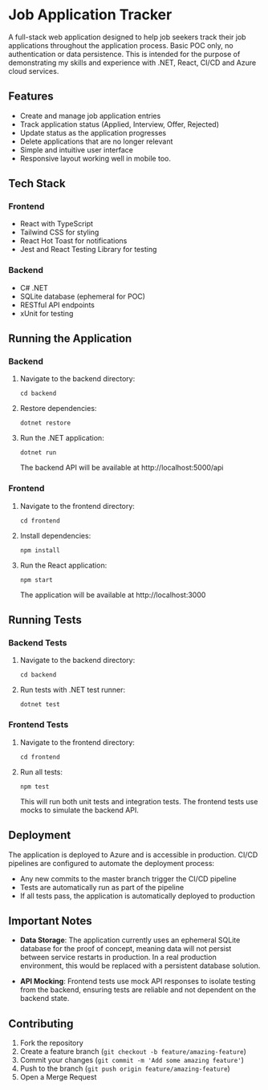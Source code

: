 # Job Application Tracker

A full-stack web application designed to help job seekers track their job applications throughout the application process. 
Basic POC only, no authentication or data persistence.
This is intended for the purpose of demonstrating my skills and experience with .NET, React, CI/CD and Azure cloud services.

## Features

- Create and manage job application entries
- Track application status (Applied, Interview, Offer, Rejected)
- Update status as the application progresses
- Delete applications that are no longer relevant
- Simple and intuitive user interface
- Responsive layout working well in mobile too. 

## Tech Stack

### Frontend
- React with TypeScript
- Tailwind CSS for styling
- React Hot Toast for notifications
- Jest and React Testing Library for testing

### Backend
- C# .NET
- SQLite database (ephemeral for POC)
- RESTful API endpoints
- xUnit for testing

## Running the Application

### Backend

1. Navigate to the backend directory:
   ```
   cd backend
   ```

2. Restore dependencies:
   ```
   dotnet restore
   ```

3. Run the .NET application:
   ```
   dotnet run
   ```
   
   The backend API will be available at http://localhost:5000/api

### Frontend

1. Navigate to the frontend directory:
   ```
   cd frontend
   ```

2. Install dependencies:
   ```
   npm install
   ```

3. Run the React application:
   ```
   npm start
   ```
   
   The application will be available at http://localhost:3000

## Running Tests

### Backend Tests

1. Navigate to the backend directory:
   ```
   cd backend
   ```

2. Run tests with .NET test runner:
   ```
   dotnet test
   ```

### Frontend Tests

1. Navigate to the frontend directory:
   ```
   cd frontend
   ```

2. Run all tests:
   ```
   npm test
   ```
   
   This will run both unit tests and integration tests. The frontend tests use mocks to simulate the backend API.

## Deployment

The application is deployed to Azure and is accessible in production. CI/CD pipelines are configured to automate the deployment process:

- Any new commits to the master branch trigger the CI/CD pipeline
- Tests are automatically run as part of the pipeline
- If all tests pass, the application is automatically deployed to production

## Important Notes

- **Data Storage**: The application currently uses an ephemeral SQLite database for the proof of concept, meaning data will not persist between service restarts in production. In a real production environment, this would be replaced with a persistent database solution.

- **API Mocking**: Frontend tests use mock API responses to isolate testing from the backend, ensuring tests are reliable and not dependent on the backend state.

## Contributing

1. Fork the repository
2. Create a feature branch (`git checkout -b feature/amazing-feature`)
3. Commit your changes (`git commit -m 'Add some amazing feature'`)
4. Push to the branch (`git push origin feature/amazing-feature`)
5. Open a Merge Request
